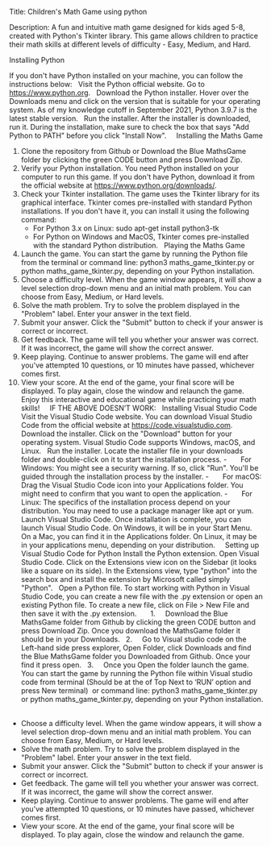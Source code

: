 Title: Children's Math Game using python 

Description:
A fun and intuitive math game designed for kids aged 5-8, created with Python's Tkinter library. This game allows children to practice their math skills at different levels of difficulty - Easy, Medium, and Hard.

Installing Python

If you don't have Python installed on your machine, you can follow the instructions below:
 
Visit the Python official website. Go to https://www.python.org.
 
Download the Python installer. Hover over the Downloads menu and click on the version that is suitable for your operating system. As of my knowledge cutoff in September 2021, Python 3.9.7 is the latest stable version.
 
Run the installer. After the installer is downloaded, run it. During the installation, make sure to check the box that says "Add Python to PATH" before you click "Install Now".
 
 
Installing the Maths Game

1. Clone the repository from Github or Download the Blue MathsGame folder by clicking the green CODE button and press Download Zip. 
2. Verify your Python installation. You need Python installed on your computer to run this game. If you don't have Python, download it from the official website at https://www.python.org/downloads/.
3. Check your Tkinter installation. The game uses the Tkinter library for its graphical interface. Tkinter comes pre-installed with standard Python installations. If you don't have it, you can install it using the following command:
    * For Python 3.x on Linux: sudo apt-get install python3-tk
    * For Python on Windows and MacOS, Tkinter comes pre-installed with the standard Python distribution.
 
Playing the Maths Game
1. Launch the game. You can start the game by running the Python file from the terminal or command line: python3 maths_game_tkinter.py or python maths_game_tkinter.py, depending on your Python installation.
2. Choose a difficulty level. When the game window appears, it will show a level selection drop-down menu and an initial math problem. You can choose from Easy, Medium, or Hard levels.
3. Solve the math problem. Try to solve the problem displayed in the "Problem" label. Enter your answer in the text field.
4. Submit your answer. Click the "Submit" button to check if your answer is correct or incorrect.
5. Get feedback. The game will tell you whether your answer was correct. If it was incorrect, the game will show the correct answer.
6. Keep playing. Continue to answer problems. The game will end after you've attempted 10 questions, or 10 minutes have passed, whichever comes first.
7. View your score. At the end of the game, your final score will be displayed. To play again, close the window and relaunch the game.
Enjoy this interactive and educational game while practicing your math skills!
 
 
IF THE ABOVE DOESN’T WORK:
 
Installing Visual Studio Code
Visit the Visual Studio Code website. You can download Visual Studio Code from the official website at https://code.visualstudio.com.
 
Download the installer. Click on the "Download" button for your operating system. Visual Studio Code supports Windows, macOS, and Linux.
 
Run the installer. Locate the installer file in your downloads folder and double-click on it to start the installation process.
-       For Windows: You might see a security warning. If so, click "Run". You'll be guided through the installation process by the installer.
-       For macOS: Drag the Visual Studio Code icon into your Applications folder. You might need to confirm that you want to open the application.
-       For Linux: The specifics of the installation process depend on your distribution. You may need to use a package manager like apt or yum.
 
Launch Visual Studio Code. Once installation is complete, you can launch Visual Studio Code. On Windows, it will be in your Start Menu. On a Mac, you can find it in the Applications folder. On Linux, it may be in your applications menu, depending on your distribution.
 
 
Setting up Visual Studio Code for Python
Install the Python extension. Open Visual Studio Code. Click on the Extensions view icon on the Sidebar (it looks like a square on its side). In the Extensions view, type "python" into the search box and install the extension by Microsoft called simply "Python".
 
Open a Python file. To start working with Python in Visual Studio Code, you can create a new file with the .py extension or open an existing Python file. To create a new file, click on File > New File and then save it with the .py extension.
 
 
 
1.     Download the Blue MathsGame folder from Github by clicking the green CODE button and press Download Zip. Once you download the MathsGame folder it should be in your Downloads.
 
2.     Go to Visual studio code on the Left-hand side press explorer, Open Folder, click Downloads and find the Blue MathsGame folder you Downloaded from Github. Once your find it press open.
 
3.     Once you Open the folder launch the game. You can start the game by running the Python file within Visual studio code from terminal (Should be at the of Top Next to ‘RUN’ option and press New terminal)  or command line: python3 maths_game_tkinter.py or python maths_game_tkinter.py, depending on your Python installation.
 
 
* Choose a difficulty level. When the game window appears, it will show a level selection drop-down menu and an initial math problem. You can choose from Easy, Medium, or Hard levels.
* Solve the math problem. Try to solve the problem displayed in the "Problem" label. Enter your answer in the text field.
* Submit your answer. Click the "Submit" button to check if your answer is correct or incorrect.
* Get feedback. The game will tell you whether your answer was correct. If it was incorrect, the game will show the correct answer.
* Keep playing. Continue to answer problems. The game will end after you've attempted 10 questions, or 10 minutes have passed, whichever comes first.
* View your score. At the end of the game, your final score will be displayed. To play again, close the window and relaunch the game.
 
